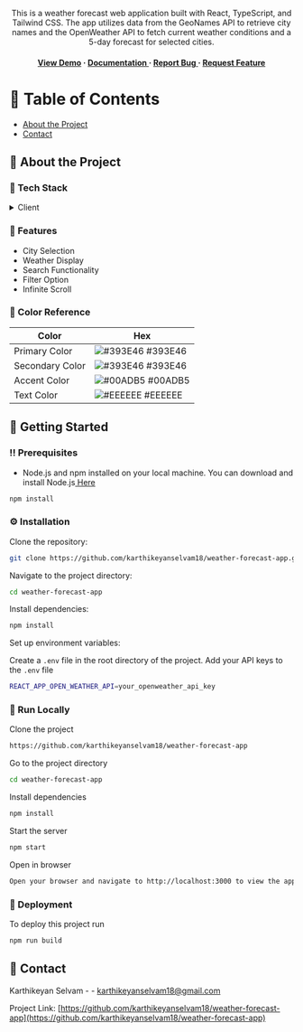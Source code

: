 <div align='center'>

<p>This is a weather forecast web application built with React, TypeScript, and Tailwind CSS. The app utilizes data from the GeoNames API to retrieve city names and the OpenWeather API to fetch current weather conditions and a 5-day forecast for selected cities.</p>

<h4> <a href=https://ks18-portfolio.netlify.app/>View Demo</a> <span> · </span> <a href="https://github.com/karthikeyanselvam18/weather-forecast-app/blob/master/README.md"> Documentation </a> <span> · </span> <a href="https://github.com/karthikeyanselvam18/weather-forecast-app/issues"> Report Bug </a> <span> · </span> <a href="https://github.com/karthikeyanselvam18/weather-forecast-app/issues"> Request Feature </a> </h4>


</div>

# :notebook_with_decorative_cover: Table of Contents

- [About the Project](#star2-about-the-project)
- [Contact](#handshake-contact)


## :star2: About the Project
### :space_invader: Tech Stack
<details> <summary>Client</summary> <ul>
<li><a href="https://react.dev/">React</a></li>
<li><a href="https://tailwindcss.com/">Tailwind CSS</a></li>
<li><a href="https://www.typescriptlang.org/">TypeScript</a></li>
</ul> </details>

### :dart: Features
- City Selection
- Weather Display
- Search Functionality
- Filter Option
- Infinite Scroll


### :art: Color Reference
| Color | Hex |
| --------------- | ---------------------------------------------------------------- |
| Primary Color | ![#393E46](https://via.placeholder.com/10/393E46?text=+) #393E46 |
| Secondary Color | ![#393E46](https://via.placeholder.com/10/393E46?text=+) #393E46 |
| Accent Color | ![#00ADB5](https://via.placeholder.com/10/00ADB5?text=+) #00ADB5 |
| Text Color | ![#EEEEEE](https://via.placeholder.com/10/EEEEEE?text=+) #EEEEEE |

## :toolbox: Getting Started

### :bangbang: Prerequisites

- Node.js and npm installed on your local machine. You can download and install Node.js<a href="https://nodejs.org/"> Here</a>
```bash
npm install
```


### :gear: Installation

Clone the repository:
```bash
git clone https://github.com/karthikeyanselvam18/weather-forecast-app.git
```
Navigate to the project directory:
```bash
cd weather-forecast-app
```
Install dependencies:
```bash
npm install
```
Set up environment variables:

Create a `.env` file in the root directory of the project. Add your API keys to the `.env` file
```bash
REACT_APP_OPEN_WEATHER_API=your_openweather_api_key
```


### :running: Run Locally

Clone the project

```bash
https://github.com/karthikeyanselvam18/weather-forecast-app
```
Go to the project directory
```bash
cd weather-forecast-app
```
Install dependencies
```bash
npm install
```
Start the server
```bash
npm start
```
Open in browser
```bash
Open your browser and navigate to http://localhost:3000 to view the app.
```


### :triangular_flag_on_post: Deployment

To deploy this project run
```bash
npm run build
```


## :handshake: Contact

Karthikeyan Selvam - - karthikeyanselvam18@gmail.com

Project Link: [https://github.com/karthikeyanselvam18/weather-forecast-app](https://github.com/karthikeyanselvam18/weather-forecast-app)
